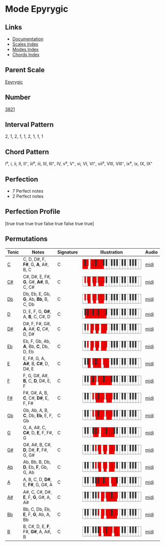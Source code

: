 # Mode Epyrygic

## Links

- [Documentation](index.md)
- [Scales Index](Scales.md)
- [Modes Index](Modes.md)
- [Chords Index](Chords.md)

## Parent Scale

[Epyrygic](ScaleEpyrygic.md)

## Number

[3821](https://ianring.com/musictheory/scales/3821)

## Interval Pattern

2, 1, 2, 1, 1, 2, 1, 1, 1

## Chord Pattern

i⁰, i, ii, II, II⁺, iii⁰, iii, III, III⁺, IV, v⁰, V⁺, vi, VI, VI⁺, vii⁰, VIII, VIII⁺, ix⁰, ix, IX, IX⁺

## Perfection

- 7 Perfect notes
- 2 Perfect notes

## Perfection Profile

[true true true true false true false true true]

## Permutations

| Tonic | Notes | Signature | Illustration | Audio |
|-------|-------|-----------|--------------|-------|
| [C](ModeCNaturalEpyrygic.md) | C, D, D#, F, **F#**, G, **A**, A#, B, C | C | ![CNaturalEpyrygic](ModeCNaturalEpyrygic.png) | [midi](https://github.com/edipermadi/music/blob/main/docs/ModeCNaturalEpyrygic.mid?raw=true) |
| [C#](ModeCSharpEpyrygic.md) | C#, D#, E, F#, **G**, G#, **A#**, B, C, C# | C | ![CSharpEpyrygic](ModeCSharpEpyrygic.png) | [midi](https://github.com/edipermadi/music/blob/main/docs/ModeCSharpEpyrygic.mid?raw=true) |
| [Db](ModeDFlatEpyrygic.md) | Db, Eb, E, Gb, **G**, Ab, **Bb**, B, C, Db | C | ![DFlatEpyrygic](ModeDFlatEpyrygic.png) | [midi](https://github.com/edipermadi/music/blob/main/docs/ModeDFlatEpyrygic.mid?raw=true) |
| [D](ModeDNaturalEpyrygic.md) | D, E, F, G, **G#**, A, **B**, C, C#, D | C | ![DNaturalEpyrygic](ModeDNaturalEpyrygic.png) | [midi](https://github.com/edipermadi/music/blob/main/docs/ModeDNaturalEpyrygic.mid?raw=true) |
| [D#](ModeDSharpEpyrygic.md) | D#, F, F#, G#, **A**, A#, **C**, C#, D, D# | C | ![DSharpEpyrygic](ModeDSharpEpyrygic.png) | [midi](https://github.com/edipermadi/music/blob/main/docs/ModeDSharpEpyrygic.mid?raw=true) |
| [Eb](ModeEFlatEpyrygic.md) | Eb, F, Gb, Ab, **A**, Bb, **C**, Db, D, Eb | C | ![EFlatEpyrygic](ModeEFlatEpyrygic.png) | [midi](https://github.com/edipermadi/music/blob/main/docs/ModeEFlatEpyrygic.mid?raw=true) |
| [E](ModeENaturalEpyrygic.md) | E, F#, G, A, **A#**, B, **C#**, D, D#, E | C | ![ENaturalEpyrygic](ModeENaturalEpyrygic.png) | [midi](https://github.com/edipermadi/music/blob/main/docs/ModeENaturalEpyrygic.mid?raw=true) |
| [F](ModeFNaturalEpyrygic.md) | F, G, G#, A#, **B**, C, **D**, D#, E, F | C | ![FNaturalEpyrygic](ModeFNaturalEpyrygic.png) | [midi](https://github.com/edipermadi/music/blob/main/docs/ModeFNaturalEpyrygic.mid?raw=true) |
| [F#](ModeFSharpEpyrygic.md) | F#, G#, A, B, **C**, C#, **D#**, E, F, F# | C | ![FSharpEpyrygic](ModeFSharpEpyrygic.png) | [midi](https://github.com/edipermadi/music/blob/main/docs/ModeFSharpEpyrygic.mid?raw=true) |
| [Gb](ModeGFlatEpyrygic.md) | Gb, Ab, A, B, **C**, Db, **Eb**, E, F, Gb | C | ![GFlatEpyrygic](ModeGFlatEpyrygic.png) | [midi](https://github.com/edipermadi/music/blob/main/docs/ModeGFlatEpyrygic.mid?raw=true) |
| [G](ModeGNaturalEpyrygic.md) | G, A, A#, C, **C#**, D, **E**, F, F#, G | C | ![GNaturalEpyrygic](ModeGNaturalEpyrygic.png) | [midi](https://github.com/edipermadi/music/blob/main/docs/ModeGNaturalEpyrygic.mid?raw=true) |
| [G#](ModeGSharpEpyrygic.md) | G#, A#, B, C#, **D**, D#, **F**, F#, G, G# | C | ![GSharpEpyrygic](ModeGSharpEpyrygic.png) | [midi](https://github.com/edipermadi/music/blob/main/docs/ModeGSharpEpyrygic.mid?raw=true) |
| [Ab](ModeAFlatEpyrygic.md) | Ab, Bb, B, Db, **D**, Eb, **F**, Gb, G, Ab | C | ![AFlatEpyrygic](ModeAFlatEpyrygic.png) | [midi](https://github.com/edipermadi/music/blob/main/docs/ModeAFlatEpyrygic.mid?raw=true) |
| [A](ModeANaturalEpyrygic.md) | A, B, C, D, **D#**, E, **F#**, G, G#, A | C | ![ANaturalEpyrygic](ModeANaturalEpyrygic.png) | [midi](https://github.com/edipermadi/music/blob/main/docs/ModeANaturalEpyrygic.mid?raw=true) |
| [A#](ModeASharpEpyrygic.md) | A#, C, C#, D#, **E**, F, **G**, G#, A, A# | C | ![ASharpEpyrygic](ModeASharpEpyrygic.png) | [midi](https://github.com/edipermadi/music/blob/main/docs/ModeASharpEpyrygic.mid?raw=true) |
| [Bb](ModeBFlatEpyrygic.md) | Bb, C, Db, Eb, **E**, F, **G**, Ab, A, Bb | C | ![BFlatEpyrygic](ModeBFlatEpyrygic.png) | [midi](https://github.com/edipermadi/music/blob/main/docs/ModeBFlatEpyrygic.mid?raw=true) |
| [B](ModeBNaturalEpyrygic.md) | B, C#, D, E, **F**, F#, **G#**, A, A#, B | C | ![BNaturalEpyrygic](ModeBNaturalEpyrygic.png) | [midi](https://github.com/edipermadi/music/blob/main/docs/ModeBNaturalEpyrygic.mid?raw=true) |
